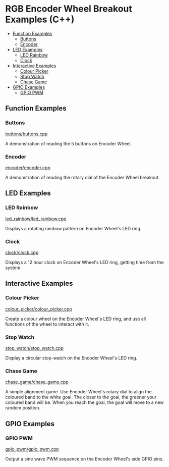 # RGB Encoder Wheel Breakout Examples (C++) <!-- omit in toc -->

- [Function Examples](#function-examples)
  - [Buttons](#buttons)
  - [Encoder](#encoder)
- [LED Examples](#led-examples)
  - [LED Rainbow](#led-rainbow)
  - [Clock](#clock)
- [Interactive Examples](#interactive-examples)
  - [Colour Picker](#colour-picker)
  - [Stop Watch](#stop-watch)
  - [Chase Game](#chase-game)
- [GPIO Examples](#gpio-examples)
  - [GPIO PWM](#gpio-pwm)


## Function Examples

### Buttons
[buttons/buttons.cpp](buttons/buttons.cpp)

A demonstration of reading the 5 buttons on Encoder Wheel.


### Encoder
[encoder/encoder.cpp](encoder/encoder.cpp)

A demonstration of reading the rotary dial of the Encoder Wheel breakout.


## LED Examples

### LED Rainbow
[led_rainbow/led_rainbow.cpp](led_rainbow/led_rainbow.cpp)

Displays a rotating rainbow pattern on Encoder Wheel's LED ring.


### Clock
[clock/clock.cpp](clock/clock.cpp)

Displays a 12 hour clock on Encoder Wheel's LED ring, getting time from the system.


## Interactive Examples

### Colour Picker
[colour_picker/colour_picker.cpp](colour_picker/colour_picker.cpp)

Create a colour wheel on the Encoder Wheel's LED ring, and use all functions of the wheel to interact with it.


### Stop Watch
[stop_watch/stop_watch.cpp](stop_watch/stop_watch.cpp)

Display a circular stop-watch on the Encoder Wheel's LED ring.


### Chase Game
[chase_game/chase_game.cpp](chase_game/chase_game.cpp)

A simple alignment game. Use Encoder Wheel's rotary dial to align the coloured band to the white goal. The closer to the goal, the greener your coloured band will be. When you reach the goal, the goal will move to a new random position.


## GPIO Examples

### GPIO PWM
[gpio_pwm/gpio_pwm.cpp](gpio_pwm/gpio_pwm.cpp)

Output a sine wave PWM sequence on the Encoder Wheel's side GPIO pins.
